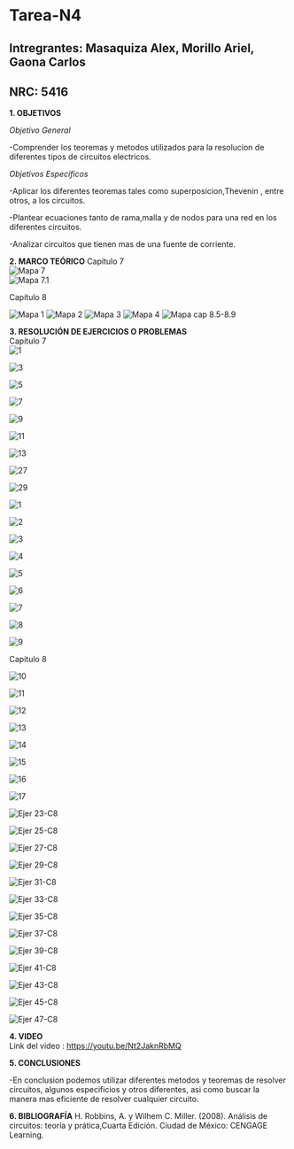 # Tarea-N4
## Intregrantes: Masaquiza Alex, Morillo Ariel, Gaona Carlos
## NRC: 5416

**1. OBJETIVOS**

_Objetivo General_

-Comprender los teoremas y metodos utilizados para la resolucion de diferentes tipos de circuitos electricos.

_Objetivos Específicos_

-Aplicar los diferentes teoremas tales como superposicion,Thevenin , entre otros, a los circuitos.

-Plantear ecuaciones tanto de rama,malla y de nodos para una red en los diferentes circuitos.

-Analizar circuitos que tienen mas de una fuente de corriente.

**2. MARCO TEÓRICO**
Capítulo 7    
![Mapa 7]( https://github.com/AlexMP98/Tarea-N4/blob/main/Imagenes/Cap7.png )    
![Mapa 7.1]( https://github.com/AlexMP98/Tarea-N4/blob/main/Imagenes/Cap7_1.png )    

Capítulo 8

![Mapa 1]( https://github.com/AlexMP98/Tarea-N4/blob/main/Imagenes/1.PNG )
![Mapa 2]( https://github.com/AlexMP98/Tarea-N4/blob/main/Imagenes/2.PNG )
![Mapa 3]( https://github.com/AlexMP98/Tarea-N4/blob/main/Imagenes/3.PNG )
![Mapa 4]( https://github.com/AlexMP98/Tarea-N4/blob/main/Imagenes/4.PNG )
![Mapa cap 8.5-8.9](https://github.com/AlexMP98/Tarea-N4/blob/main/Imagenes/Fun.C%20Tarea%204%20resumen%20cap%208.jpg)

**3. RESOLUCIÓN DE EJERCICIOS O PROBLEMAS**   
Capítulo 7   
![1]( https://github.com/AlexMP98/Tarea-N4/blob/main/Imagenes/1.png )

![3]( https://github.com/AlexMP98/Tarea-N4/blob/main/Imagenes/3.png )

![5]( https://github.com/AlexMP98/Tarea-N4/blob/main/Imagenes/5.png )

![7]( https://github.com/AlexMP98/Tarea-N4/blob/main/Imagenes/7.png ) 

![9]( https://github.com/AlexMP98/Tarea-N4/blob/main/Imagenes/9.png )

![11]( https://github.com/AlexMP98/Tarea-N4/blob/main/Imagenes/11.png ) 

![13]( https://github.com/AlexMP98/Tarea-N4/blob/main/Imagenes/13.png )

![27]( https://github.com/AlexMP98/Tarea-N4/blob/main/Imagenes/27.png )

![29]( https://github.com/AlexMP98/Tarea-N4/blob/main/Imagenes/29.png )

![1]( https://github.com/AlexMP98/Tarea-N4/blob/main/Imagenes/E1.PNG )

![2]( https://github.com/AlexMP98/Tarea-N4/blob/main/Imagenes/E2.PNG )

![3]( https://github.com/AlexMP98/Tarea-N4/blob/main/Imagenes/E3.PNG )

![4]( https://github.com/AlexMP98/Tarea-N4/blob/main/Imagenes/E4.PNG )

![5]( https://github.com/AlexMP98/Tarea-N4/blob/main/Imagenes/E5.PNG )

![6]( https://github.com/AlexMP98/Tarea-N4/blob/main/Imagenes/E6.PNG )

![7]( https://github.com/AlexMP98/Tarea-N4/blob/main/Imagenes/E7.PNG )

![8]( https://github.com/AlexMP98/Tarea-N4/blob/main/Imagenes/E8.PNG )

![9]( https://github.com/AlexMP98/Tarea-N4/blob/main/Imagenes/E9.PNG )

Capitulo 8

![10]( https://github.com/AlexMP98/Tarea-N4/blob/main/Imagenes/E10.PNG )

![11]( https://github.com/AlexMP98/Tarea-N4/blob/main/Imagenes/E11.PNG )

![12]( https://github.com/AlexMP98/Tarea-N4/blob/main/Imagenes/E12.PNG )

![13]( https://github.com/AlexMP98/Tarea-N4/blob/main/Imagenes/E13.PNG )

![14]( https://github.com/AlexMP98/Tarea-N4/blob/main/Imagenes/E14.PNG )

![15]( https://github.com/AlexMP98/Tarea-N4/blob/main/Imagenes/E15.PNG )

![16]( https://github.com/AlexMP98/Tarea-N4/blob/main/Imagenes/E16.PNG )

![17]( https://github.com/AlexMP98/Tarea-N4/blob/main/Imagenes/E17.PNG )

![Ejer 23-C8](https://github.com/AlexMP98/Tarea-N4/blob/main/Imagenes/Ejer%2023-C8.png)

![Ejer 25-C8](https://github.com/AlexMP98/Tarea-N4/blob/main/Imagenes/Ejer%2025-C8.png)


![Ejer 27-C8](https://github.com/AlexMP98/Tarea-N4/blob/main/Imagenes/Ejer%2027-C8.png)

![Ejer 29-C8](https://github.com/AlexMP98/Tarea-N4/blob/main/Imagenes/Ejer%2029-C8.png)

![Ejer 31-C8](https://github.com/AlexMP98/Tarea-N4/blob/main/Imagenes/Ejer%2031-C8.png)

![Ejer 33-C8](https://github.com/AlexMP98/Tarea-N4/blob/main/Imagenes/Ejer%2033-C8.png)

![Ejer 35-C8](https://github.com/AlexMP98/Tarea-N4/blob/main/Imagenes/Ejer%2035-C8.png)

![Ejer 37-C8](https://github.com/AlexMP98/Tarea-N4/blob/main/Imagenes/Ejer%2037-C8.png)

![Ejer 39-C8](https://github.com/AlexMP98/Tarea-N4/blob/main/Imagenes/Ejer%2039-C8.png)

![Ejer 41-C8](https://github.com/AlexMP98/Tarea-N4/blob/main/Imagenes/Ejer%2041-C8.png)

![Ejer 43-C8](https://github.com/AlexMP98/Tarea-N4/blob/main/Imagenes/Ejer%2043-C8.png)

![Ejer 45-C8](https://github.com/AlexMP98/Tarea-N4/blob/main/Imagenes/Ejer%2045-C8.png)

![Ejer 47-C8](https://github.com/AlexMP98/Tarea-N4/blob/main/Imagenes/Ejer%2047-C8.png)







**4. VIDEO**      
Link del video : https://youtu.be/Nt2JaknRbMQ    

**5. CONCLUSIONES**

-En conclusion podemos utilizar diferentes metodos y teoremas de resolver circuitos, algunos especificios y otros diferentes, asi como buscar la manera mas eficiente de resolver cualquier circuito.

**6. BIBLIOGRAFÍA**
H. Robbins, A. y Wilhem C. Miller. (2008). Análisis de circuitos: teoría y prática,Cuarta Edición. Ciudad de México: CENGAGE Learning. 

